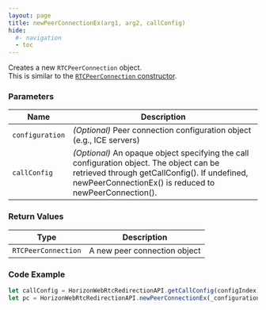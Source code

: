 ```yaml
---
layout: page
title: newPeerConnectionEx(arg1, arg2, callConfig)
hide:
  #- navigation
  - toc
---
```


Creates a new `RTCPeerConnection` object.  
This is similar to the [`RTCPeerConnection` constructor](https://developer.mozilla.org/en-US/docs/Web/API/RTCPeerConnection/RTCPeerConnection).

### Parameters

| Name           | Description |
|----------------|-------------|
| `configuration` | *(Optional)* Peer connection configuration object (e.g., ICE servers) |
| `callConfig` | *(Optional)* An opaque object specifying the call configuration object. The object can be retrieved through getCallConfig(). If undefined, newPeerConnectionEx() is reduced to newPeerConnection(). |

### Return Values
| Type              | Description           |
|-------------------|-----------------------|
| `RTCPeerConnection` | A new peer connection object |

### Code Example
```js
let callConfig = HorizonWebRtcRedirectionAPI.getCallConfig(configIndex);
let pc = HorizonWebRtcRedirectionAPI.newPeerConnectionEx(_configurations, {}, callConfig);
```

